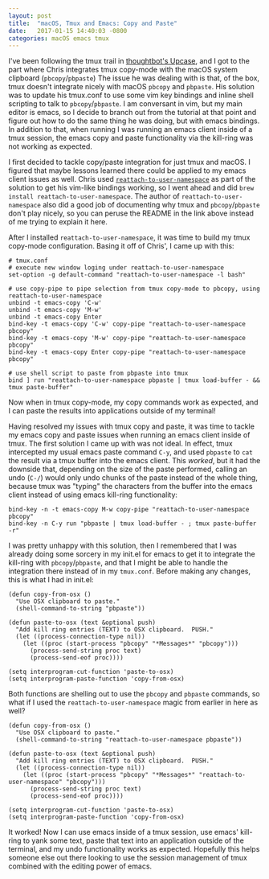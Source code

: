 ```yaml
---
layout: post
title:  "macOS, Tmux and Emacs: Copy and Paste"
date:   2017-01-15 14:40:03 -0800
categories: macOS emacs tmux
---
```


I've been following the tmux trail in [thoughtbot's Upcase](https://thoughtbot.com/upcase), and I got to the part where
Chris integrates tmux copy-mode with the macOS system clipboard (`pbcopy`/`pbpaste`)
The issue he was dealing with is that, of the box, tmux doesn't integrate nicely with macOS `pbcopy` and `pbpaste`.
His solution was to update his tmux.conf to use some vim key bindings and inline shell scripting to talk to
`pbcopy`/`pbpaste`. I am conversant in vim, but my main editor is emacs, so I decide to branch out from the tutorial at
that point and figure out how to do the same thing he was doing, but with emacs bindings. In addition to that, when
running I was running an emacs client inside of a tmux session, the emacs copy and paste functionality via the kill-ring
was not working as expected.

I first decided to tackle copy/paste integration for just tmux and macOS. I figured that maybe lessons learned there
could be applied to my emacs client issues as well. Chris used
[`reattach-to-user-namespace`](https://github.com/ChrisJohnsen/tmux-MacOSX-pasteboard) as part of the solution to get
his vim-like bindings working, so I went ahead and did `brew install reattach-to-user-namespace`. The author of
`reattach-to-user-namespace` also did a good job of documenting why tmux and `pbcopy`/`pbpaste` don't play nicely,
so you can peruse the README in the link above instead of me trying to explain it here.

After I installed `reattach-to-user-namespace`, it was time to build my tmux copy-mode configuration. Basing it off of
Chris', I came up with this:

``` shell
# tmux.conf
# execute new window loging under reattach-to-user-namespace
set-option -g default-command "reattach-to-user-namespace -l bash"

# use copy-pipe to pipe selection from tmux copy-mode to pbcopy, using reattach-to-user-namespace
unbind -t emacs-copy 'C-w'
unbind -t emacs-copy 'M-w'
unbind -t emacs-copy Enter
bind-key -t emacs-copy 'C-w' copy-pipe "reattach-to-user-namespace pbcopy"
bind-key -t emacs-copy 'M-w' copy-pipe "reattach-to-user-namespace pbcopy"
bind-key -t emacs-copy Enter copy-pipe "reattach-to-user-namespace pbcopy"

# use shell script to paste from pbpaste into tmux
bind ] run "reattach-to-user-namespace pbpaste | tmux load-buffer - && tmux paste-buffer"
```

Now when in tmux copy-mode, my copy commands work as expected, and I can paste the results into applications outside of
my terminal!

Having resolved my issues with tmux copy and paste, it was time to tackle my emacs copy and paste issues when running
an emacs client inside of tmux. The first solution I came up with was not ideal. In effect, tmux intercepted my usual emacs
paste command `C-y`, and used `pbpaste` to `cat` the result via a tmux buffer into the emacs client. This _worked_, but
it had the downside that, depending on the size of the paste performed, calling an undo (`C-/`) would only undo chunks
of the paste instead of the whole thing, because tmux was "typing" the characters from the buffer into the emacs client
instead of using emacs kill-ring functionality:

``` shell
bind-key -n -t emacs-copy M-w copy-pipe "reattach-to-user-namespace pbcopy"
bind-key -n C-y run "pbpaste | tmux load-buffer - ; tmux paste-buffer -r"
```

I was pretty unhappy with this solution, then I remembered that I was already doing some sorcery in my init.el for emacs
to get it to integrate the kill-ring with `pbcopy`/`pbpaste`, and that I might be able to handle the integration there
instead of in my `tmux.conf`. Before making any changes, this is what I had in init.el:

``` emacs-lisp
(defun copy-from-osx ()
  "Use OSX clipboard to paste."
  (shell-command-to-string "pbpaste"))

(defun paste-to-osx (text &optional push)
  "Add kill ring entries (TEXT) to OSX clipboard.  PUSH."
  (let ((process-connection-type nil))
    (let ((proc (start-process "pbcopy" "*Messages*" "pbcopy")))
      (process-send-string proc text)
      (process-send-eof proc))))

(setq interprogram-cut-function 'paste-to-osx)
(setq interprogram-paste-function 'copy-from-osx)
```

Both functions are shelling out to use the `pbcopy` and `pbpaste` commands, so what if I used the
`reattach-to-user-namespace` magic from earlier in here as well?

``` emacs-lisp
(defun copy-from-osx ()
  "Use OSX clipboard to paste."
  (shell-command-to-string "reattach-to-user-namespace pbpaste"))

(defun paste-to-osx (text &optional push)
  "Add kill ring entries (TEXT) to OSX clipboard.  PUSH."
  (let ((process-connection-type nil))
    (let ((proc (start-process "pbcopy" "*Messages*" "reattach-to-user-namespace" "pbcopy")))
      (process-send-string proc text)
      (process-send-eof proc))))

(setq interprogram-cut-function 'paste-to-osx)
(setq interprogram-paste-function 'copy-from-osx)
```

It worked! Now I can use emacs inside of a tmux session, use emacs' kill-ring to yank some text, paste that
text into an application outside of the terminal, and my undo functionality works as expected. Hopefully this helps
someone else out there looking to use the session management of tmux combined with the editing power of emacs.
